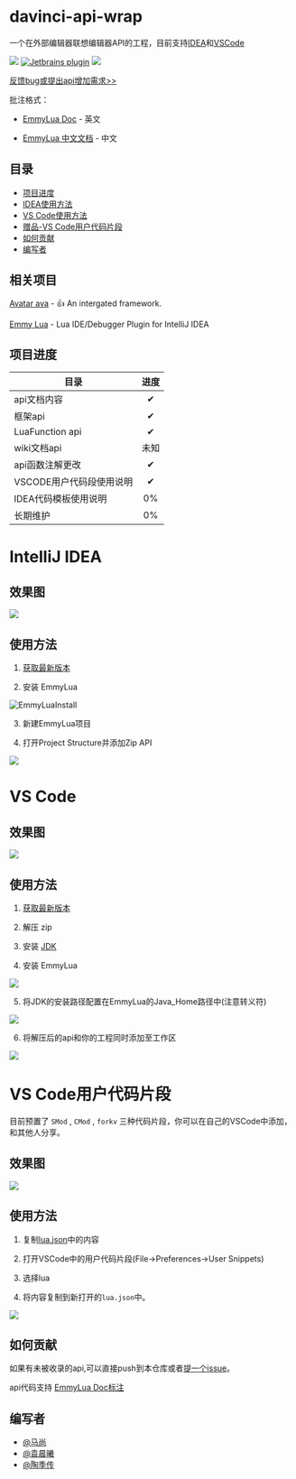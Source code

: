 # davinci-api-wrap

一个在外部编辑器联想编辑器API的工程，目前支持[IDEA](https://www.jetbrains.com/)和[VSCode](https://code.visualstudio.com/)

[![](https://img.shields.io/badge/Davinci%20Api-official%20doc-brightgreen)](http://api.projectdavinci.com/)
[![Jetbrains plugin](https://img.shields.io/badge/EmmyLua-JetBrain%20plugin-red)](https://plugins.jetbrains.com/plugin/9768-emmylua)
[![](https://img.shields.io/badge/EmmyLua-VSCode%20plugin-blue)](https://marketplace.visualstudio.com/items?itemName=tangzx.emmylua)



[反馈bug或提出api增加需求>>](https://github.com/lilith-avatar/Davinci-API-Wrap-For-IntelliJ-IDEA/issues/new)


批注格式：

* [EmmyLua Doc](https://emmylua.github.io/) - 英文

* [EmmyLua 中文文档](https://emmylua.github.io/zh_CN/) - 中文


## 目录

* [项目进度](#项目进度)
* [IDEA使用方法](#intelliJ-idea)
* [VS Code使用方法](#vs-code)
* [赠品-VS Code用户代码片段](#vs-code用户代码片段)
* [如何贡献](#如何贡献)
* [编写者](#编写者)




## 相关项目

[Avatar ava](https://github.com/lilith-avatar/avatar-ava) - :+1: An intergated framework.

[Emmy Lua](https://github.com/lilith-avatar-yenyuan/IntelliJ-EmmyLua) - Lua IDE/Debugger Plugin for IntelliJ IDEA

## 项目进度

| 目录                                 | 进度 |
| ------------------------------------ | :------: |
| api文档内容                           |    ✔     |
| 框架api                             |    ✔       |
| LuaFunction api                     |    ✔     |
| wiki文档api                         |    未知     |
| api函数注解更改                         |    ✔     |
| VSCODE用户代码段使用说明                 |    ✔     |
| IDEA代码模板使用说明                 |    0%    |
| 长期维护                         |    0%     |



# IntelliJ IDEA

## 效果图

![](https://github.com/lilith-avatar-yenyuan/doc-image/blob/master/%E6%95%88%E6%9E%9C.gif?raw=true)

## 使用方法

1. [获取最新版本](https://github.com/lilith-avatar/Davinci-API-Wrap-For-IntelliJ-IDEA/releases)


2. 安装 EmmyLua

![EmmyLuaInstall](https://github.com/lilith-avatar-yenyuan/doc-image/blob/master/EmmyluaIDEA.gif?raw=true)


3. 新建EmmyLua项目

4. 打开Project Structure并添加Zip API

![](https://github.com/lilith-avatar-yenyuan/doc-image/blob/master/idea%20api%E5%AF%BC%E5%85%A5.gif?raw=true)

# VS Code

## 效果图

![](https://github.com/lilith-avatar-yenyuan/doc-image/blob/master/vscode%E6%95%88%E6%9E%9C.gif?raw=true)

## 使用方法

1. [获取最新版本](https://github.com/lilith-avatar/Davinci-API-Wrap-For-IntelliJ-IDEA/releases)

2. 解压 zip

3. 安装 [JDK](https://www.oracle.com/java/technologies/javase-jdk14-downloads.html) 

4. 安装 EmmyLua

![](https://github.com/lilith-avatar-yenyuan/doc-image/blob/master/EmmyLua%E5%AE%89%E8%A3%85.gif?raw=true)

5. 将JDK的安装路径配置在EmmyLua的Java_Home路径中(注意转义符)

![](https://github.com/lilith-avatar-yenyuan/doc-image/blob/master/JavaHome%E9%85%8D%E7%BD%AE.gif?raw=true)

6. 将解压后的api和你的工程同时添加至工作区

![](https://github.com/lilith-avatar-yenyuan/doc-image/blob/master/vscode%E6%B7%BB%E5%8A%A0%E5%B7%A5%E4%BD%9C%E5%8C%BA%E6%96%87%E4%BB%B6%E5%A4%B9.gif?raw=true)


# VS Code用户代码片段

目前预置了 `SMod` , `CMod` , `forkv` 三种代码片段，你可以在自己的VSCode中添加，和其他人分享。

## 效果图

![](https://github.com/lilith-avatar-yenyuan/doc-image/blob/master/Vscode%20luajson.gif?raw=true)


## 使用方法

1. 复制[lua.json](https://github.com/lilith-avatar/davinci-api-wrap/blob/master/lua.json)中的内容

2. 打开VSCode中的用户代码片段(File->Preferences->User Snippets)

3. 选择lua

4. 将内容复制到新打开的`lua.json`中。

![](https://github.com/lilith-avatar-yenyuan/doc-image/blob/master/%E6%89%93%E5%BC%80%E7%94%A8%E6%88%B7%E4%BB%A3%E7%A0%81%E7%89%87%E6%AE%B5.gif?raw=true)

## 如何贡献

如果有未被收录的api,可以直接push到本仓库或者[提一个issue](https://github.com/lilith-avatar/Davinci-API-Wrap-For-IntelliJ-IDEA/issues/new)。

api代码支持 [EmmyLua Doc标注](https://emmylua.github.io/annotation.html)

## 编写者
* [@马尚](https://github.com/lilith-avatar-sharifma)
* [@袁晨曦](https://github.com/lilith-avatar-yenyuan)
* [@陶季传](https://github.com/lilith-avatar-ropztao)

